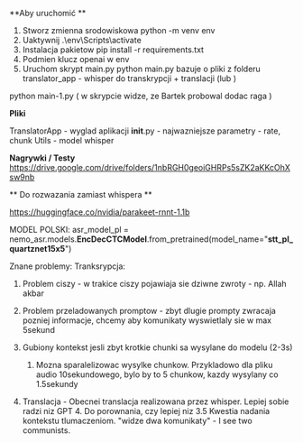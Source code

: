 



**Aby uruchomić **
1. Stworz zmienna srodowiskowa 
   python -m venv env
2. Uaktywnij 
   .\env\Scripts\activate
3. Instalacja pakietow 
pip install -r requirements.txt
4. Podmien klucz openai w env 
5. Uruchom skrypt main.py
python main.py
bazuje o pliki z folderu  translator_app -  whisper do transkrypcji + translacji 
 (lub ) 
 
 python main-1.py 
 ( w skrypcie widze, ze Bartek probowal dodac raga )


**Pliki** 

TranslatorApp - wyglad aplikacji 
__init__.py - najwazniejsze parametry - rate, chunk
Utils - model whisper 

 

 

**Nagrywki / Testy** 
https://drive.google.com/drive/folders/1nbRGH0geoiGHRPs5sZK2aKKcOhXsw9nb 

** Do rozwazania zamiast whispera **

https://huggingface.co/nvidia/parakeet-rnnt-1.1b

MODEL POLSKI: asr_model_pl = nemo_asr.models.**EncDecCTCModel**.from_pretrained(model_name="**stt_pl_quartznet15x5**")


Znane problemy:
   Tranksrypcja:
1. Problem ciszy - w trakice ciszy pojawiaja sie dziwne zwroty - np. Allah akbar    
2. Problem przeladowanych promptow - zbyt dlugie prompty zwracaja pozniej informacje, chcemy aby komunikaty wyswietlaly sie w max 5sekund
3. Gubiony kontekst jesli zbyt krotkie chunki sa wysylane do modelu (2-3s)
   1. Mozna sparalelizowac wysylke chunkow. Przykladowo dla pliku audio 10sekundowego, bylo by to 5 chunkow, kazdy wysylany co 1.5sekundy 
   
4. Translacja - Obecnei translacja realizowana przez whisper. Lepiej sobie radzi niz GPT 4. Do porownania, czy lepiej niz 3.5 Kwestia nadania kontekstu tlumaczeniom. "widze dwa komunikaty" - I see two communists.